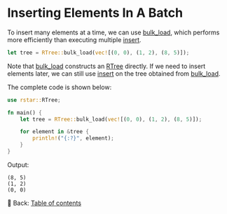 # Inserting Elements In A Batch

To insert many elements at a time, we can use [bulk_load](https://docs.rs/rstar/latest/rstar/struct.RTree.html#method.bulk_load), which performs more efficiently than executing multiple [insert](https://docs.rs/rstar/latest/rstar/struct.RTree.html#method.insert).

```rust
let tree = RTree::bulk_load(vec![(0, 0), (1, 2), (8, 5)]);
```

Note that [bulk_load](https://docs.rs/rstar/latest/rstar/struct.RTree.html#method.bulk_load) constructs an [RTree](https://docs.rs/rstar/latest/rstar/struct.RTree.html) directly.
If we need to insert elements later, we can still use [insert](https://docs.rs/rstar/latest/rstar/struct.RTree.html#method.insert) on the tree obtained from [bulk_load](https://docs.rs/rstar/latest/rstar/struct.RTree.html#method.bulk_load).

The complete code is shown below:

```rust
use rstar::RTree;

fn main() {
    let tree = RTree::bulk_load(vec![(0, 0), (1, 2), (8, 5)]);

    for element in &tree {
        println!("{:?}", element);
    }
}
```

Output:

```text
(8, 5)
(1, 2)
(0, 0)
```

<!-- :arrow_right:  Next:  -->

:blue_book: Back: [Table of contents](./../README.md)
